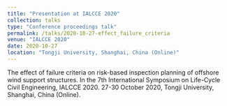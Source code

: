 ```yaml
---
title: "Presentation at IALCCE 2020"
collection: talks
type: "Conference proceedings talk"
permalink: /talks/2020-10-27-effect_failure_criteria
venue: "IALCCE 2020"
date: 2020-10-27
location: "Tongji University, Shanghai, China (Online)"
---
```


The effect of failure criteria on risk-based inspection planning of offshore wind support structures. 
In the 7th International Symposium on Life-Cycle Civil Engineering, IALCCE 2020. 27-30 October 2020, Tongji University, Shanghai, China (Online). 

